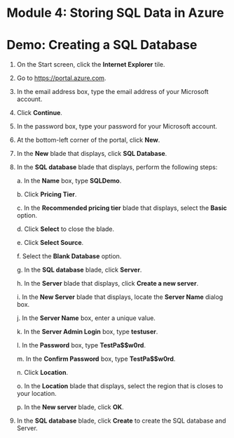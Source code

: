 # Module 4: Storing SQL Data in Azure

# Demo: Creating a SQL Database

1.  On the Start screen, click the **Internet Explorer** tile.

1.  Go to <https://portal.azure.com>.

1.  In the email address box, type the email address of your Microsoft account.

1.  Click **Continue**.

1.  In the password box, type your password for your Microsoft account.

1.  At the bottom-left corner of the portal, click **New**.

1.  In the **New** blade that displays, click **SQL Database**.

1.  In the **SQL database** blade that displays, perform the following steps:

	a.  In the **Name** box, type **SQLDemo**.

	b.  Click **Pricing Tier**.

	c.  In the **Recommended pricing tier** blade that displays, select the **Basic** option.

	d.  Click **Select** to close the blade.

	e.  Click **Select Source**.

	f.  Select the **Blank Database** option.

	g.  In the **SQL database** blade, click **Server**.

	h.  In the **Server** blade that displays, click **Create a new server**.

	i.  In the **New Server** blade that displays, locate the **Server Name** dialog box.

	j.  In the **Server Name** box, enter a unique value.

	k.  In the **Server Admin Login** box, type **testuser**.

	l.  In the **Password** box, type **TestPa\$\$w0rd**.

	m.  In the **Confirm Password** box, type **TestPa\$\$w0rd**.

	n.  Click **Location**.

	o.  In the **Location** blade that displays, select the region that is closes to your location.

	p.  In the **New server** blade, click **OK**.

1.  In the **SQL database** blade, click **Create** to create the SQL database and Server.
